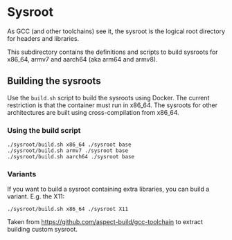 # Sysroot

As GCC (and other toolchains) see it, the sysroot is the logical root directory for headers and
libraries.

This subdirectory contains the definitions and scripts to build sysroots for x86_64, armv7 and
aarch64 (aka arm64 and armv8).

## Building the sysroots

Use the `build.sh` script to build the sysroots using Docker. The current restriction is
that the container must run in x86_64. The sysroots for other architectures are built using
cross-compilation from x86_64.

### Using the build script

```shell
./sysroot/build.sh x86_64 ./sysroot base
./sysroot/build.sh armv7 ./sysroot base
./sysroot/build.sh aarch64 ./sysroot base
```

### Variants

If you want to build a sysroot containing extra libraries, you can build a variant. E.g. the X11:

```shell
./sysroot/build.sh x86_64 ./sysroot X11
```

Taken from https://github.com/aspect-build/gcc-toolchain to extract building custom sysroot.
